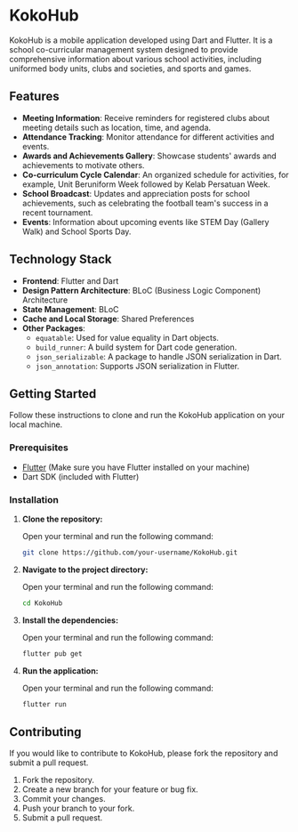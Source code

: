 # KokoHub

KokoHub is a mobile application developed using Dart and Flutter. It is a school co-curricular management system designed to provide comprehensive information about various school activities, including uniformed body units, clubs and societies, and sports and games.

## Features

- **Meeting Information**: Receive reminders for registered clubs about meeting details such as location, time, and agenda.
- **Attendance Tracking**: Monitor attendance for different activities and events.
- **Awards and Achievements Gallery**: Showcase students' awards and achievements to motivate others.
- **Co-curriculum Cycle Calendar**: An organized schedule for activities, for example, Unit Beruniform Week followed by Kelab Persatuan Week.
- **School Broadcast**: Updates and appreciation posts for school achievements, such as celebrating the football team's success in a recent tournament.
- **Events**: Information about upcoming events like STEM Day (Gallery Walk) and School Sports Day.

## Technology Stack

- **Frontend**: Flutter and Dart
- **Design Pattern Architecture**: BLoC (Business Logic Component) Architecture
- **State Management**: BLoC
- **Cache and Local Storage**: Shared Preferences
- **Other Packages**:
  - `equatable`: Used for value equality in Dart objects.
  - `build_runner`: A build system for Dart code generation.
  - `json_serializable`: A package to handle JSON serialization in Dart.
  - `json_annotation`: Supports JSON serialization in Flutter.
  
## Getting Started

Follow these instructions to clone and run the KokoHub application on your local machine.

### Prerequisites

- [Flutter](https://flutter.dev/docs/get-started/install) (Make sure you have Flutter installed on your machine)
- Dart SDK (included with Flutter)

### Installation

1. **Clone the repository:**

   Open your terminal and run the following command:

   ```bash
   git clone https://github.com/your-username/KokoHub.git
   ```
2. **Navigate to the project directory:**

   Open your terminal and run the following command:

   ```bash
   cd KokoHub
   ```

3. **Install the dependencies:**

   Open your terminal and run the following command:

   ```bash
   flutter pub get
   ```

4. **Run the application:**

   Open your terminal and run the following command:

   ```bash
   flutter run
   ```

## Contributing

If you would like to contribute to KokoHub, please fork the repository and submit a pull request.

1. Fork the repository.
2. Create a new branch for your feature or bug fix.
3. Commit your changes.
4. Push your branch to your fork.
5. Submit a pull request.


